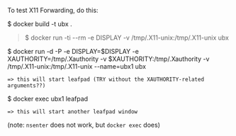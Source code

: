 To test X11 Forwarding, do this:

$ docker build -t ubx .

> $ docker run -ti --rm -e DISPLAY -v /tmp/.X11-unix:/tmp/.X11-unix ubx

$ docker run -d -P -e DISPLAY=$DISPLAY -e XAUTHORITY=/tmp/.Xauthority -v $XAUTHORITY:/tmp/.Xauthority -v /tmp/.X11-unix:/tmp/.X11-unix --name=ubx1 ubx

    => this will start leafpad (TRY without the XAUTHORITY-related arguments??)

$ docker exec ubx1 leafpad

    => this will start another leafpad window
(note: `nsenter` does not work, but `docker exec` does)
